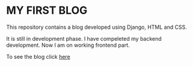 # MY FIRST BLOG

This repository contains a blog developed using Django, HTML and CSS.

It is still in development phase. I have compeleted my backend development.  Now I am on working frontend part.

To see the blog click [here](shivamyadav.pythonanywhere.com/)
